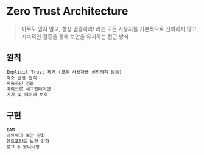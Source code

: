 # Zero Trust Architecture

> 아무도 믿지 말고, 항상 검증하라! 라는 모든 사용자를 기본적으로 신뢰하지 않고, 지속적인 검증을 통해 보안을 유지하는 접근 방식

## 원칙

```txt
Implicit Trust 제거 (모든 사용자를 신뢰하지 않음)
최소 권한 원칙
지속적인 검증
마이크로 세그멘테이션
기기 및 데이터 보호
```

## 구현

```txt
IAM
네트워크 보안 강화
엔드포인트 보안 강화
로그 & 모니터링
```

